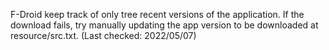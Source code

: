 F-Droid keep track of only tree recent versions of the application. If the download fails, try manually updating the app version to be downloaded at resource/src.txt. (Last checked: 2022/05/07)
